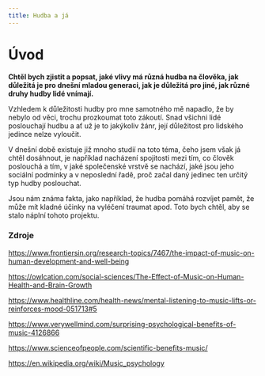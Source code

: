 ```yaml
---
title: Hudba a já
---
```


# Úvod 
**Chtěl bych zjistit a popsat, jaké vlivy má různá hudba na člověka, jak důležitá je pro dnešní mladou generaci, jak je důležitá pro jiné, jak různé druhy hudby lidé vnímají.**

Vzhledem k důležitosti hudby pro mne samotného mě napadlo, že by nebylo od věci, trochu prozkoumat toto zákoutí. Snad všichni lidé poslouchají hudbu a ať už je to jakýkoliv žánr, její důležitost pro lidského jedince nelze vyloučit.

V dnešní době existuje již mnoho studií na toto téma, čeho jsem však já chtěl dosáhnout, je například nacházení spojitosti mezi tím, co člověk poslouchá a tím, v jaké společenské vrstvě se nachází, jaké jsou jeho sociální podmínky a v neposlední řadě, proč začal daný jedinec ten určitý typ hudby poslouchat. 

Jsou nám známa fakta, jako například, že hudba pomáhá rozvíjet pamět, že může mít kladné účinky na vyléčení traumat apod. Toto bych chtěl, aby se stalo náplní tohoto projektu.

### Zdroje

https://www.frontiersin.org/research-topics/7467/the-impact-of-music-on-human-development-and-well-being

https://owlcation.com/social-sciences/The-Effect-of-Music-on-Human-Health-and-Brain-Growth

https://www.healthline.com/health-news/mental-listening-to-music-lifts-or-reinforces-mood-051713#5

https://www.verywellmind.com/surprising-psychological-benefits-of-music-4126866

https://www.scienceofpeople.com/scientific-benefits-music/

https://en.wikipedia.org/wiki/Music_psychology